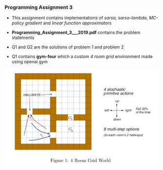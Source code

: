 ### Programming Assignment 3

* This assignment contains implementations of *sarsa*, *sarsa-lambda*, *MC-policy gradient* and *linear function approximators*

* **Programming_Assignment_3___2019.pdf** contains the problem statements 

* Q1 and Q2 are the solutions of problem 1 and problem 2

* Q1 contains **gym-four** which a custom *4 room grid* environment made using openai gym

![Four Rooms environment](Q1/plots/FourRooms.png?raw=true "4 Room grid world")

